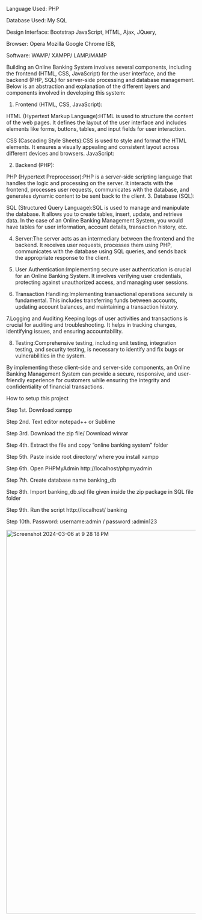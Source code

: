 Language Used:      PHP

Database Used:      My SQL

Design Interface:   Bootstrap JavaScript, HTML, Ajax, JQuery,

Browser:            Opera Mozilla Google Chrome IE8,

Software:            WAMP/ XAMPP/ LAMP/MAMP

Building an Online Banking System involves several components, including the frontend (HTML, CSS, JavaScript) for the user interface, and the backend (PHP, SQL) for server-side processing and database management. Below is an abstraction and explanation of the different layers and components involved in developing this system:

1. Frontend (HTML, CSS, JavaScript):

HTML (Hypertext Markup Language):HTML is used to structure the content of the web pages. It defines the layout of the user interface and includes elements like forms, buttons, tables, and input fields for user interaction.

CSS (Cascading Style Sheets):CSS is used to style and format the HTML elements. It ensures a visually appealing and consistent layout across different devices and browsers.
JavaScript:

2. Backend (PHP):

PHP (Hypertext Preprocessor):PHP is a server-side scripting language that handles the logic and processing on the server. It interacts with the frontend, processes user requests, communicates with the database, and generates dynamic content to be sent back to the client.
3. Database (SQL):

SQL (Structured Query Language):SQL is used to manage and manipulate the database. It allows you to create tables, insert, update, and retrieve data. In the case of an Online Banking Management System, you would have tables for user information, account details, transaction history, etc.

4. Server:The server acts as an intermediary between the frontend and the backend. It receives user requests, processes them using PHP, communicates with the database using SQL queries, and sends back the appropriate response to the client.

5. User Authentication:Implementing secure user authentication is crucial for an Online Banking System. It involves verifying user credentials, protecting against unauthorized access, and managing user sessions.

6. Transaction Handling:Implementing transactional operations securely is fundamental. This includes transferring funds between accounts, updating account balances, and maintaining a transaction history.

7.Logging and Auditing:Keeping logs of user activities and transactions is crucial for auditing and troubleshooting. It helps in tracking changes, identifying issues, and ensuring accountability.

8. Testing:Comprehensive testing, including unit testing, integration testing, and security testing, is necessary to identify and fix bugs or vulnerabilities in the system.

By  implementing these client-side and server-side components, an Online Banking Management System can provide a secure, responsive, and user-friendly experience for customers while ensuring the integrity and confidentiality of financial transactions.

How to setup this project

Step 1st. Download xampp

Step 2nd. Text editor notepad++ or Sublime

Step 3rd. Download the zip file/ Download winrar

Step 4th. Extract the file and copy “online banking system” folder

Step 5th. Paste inside root directory/ where you install xampp 

Step 6th. Open PHPMyAdmin http://localhost/phpmyadmin

Step 7th. Create database name banking_db

Step 8th. Import banking_db.sql file given inside the zip package in SQL file folder

Step 9th. Run the script http://localhost/ banking

Step 10th. Password: username:admin / password :admin123


<img width="1018" alt="Screenshot 2024-03-06 at 9 28 18 PM" src="https://github.com/SatyamKumar27/Online-Banking-System/assets/147496093/e118e916-99b4-4cdc-82a6-75c5d47a5fe3">


